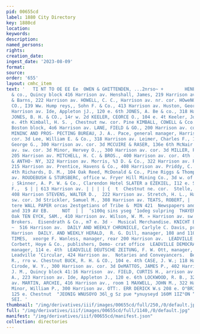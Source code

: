 ```yaml
---
pid: 00655cd
label: 1880 City Directory
key: 1880cd
location: 
keywords: 
description: 
named_persons: 
rights: 
creation_date: 
ingest_date: '2023-08-09'
format: 
source: 
order: '655'
layout: cmhc_item
text: '   TI NT TO OE EE Ee  OWEN & GHITTENDEN, ...2nrso~ +        HENEY, PAUL F.
  & co., Quincy block 416 Harrison av. Henshall, James, 219 Harrison av. Higinbotham
  & Barns, 222 Harrison av. HOWELL, C. C., Harrison av. nr. cor. HOweNG CRAMPTON &
  CO., I39 Ww. Hump reys,, Sohn F. & Co., 413 Harrison av. Huston, George W., 202
  Harrison av. Ide, Appleton jJ., 120 e. 6th JONES, A. Be & co., 318 Harrison av.
  JONES, B. H. & CO., 14r w. 2d KEELER, CEORCE O., 104 e. 4t Keeler, Joseph B., 104
  e. 4th Kimball, H. S. , Chestnut nw. cor. Pine KIMBALL, COWELL & Cco.,; room 14
  Boston block, 4o6 Harrison av. LANE, FIELD & GO., 200 Harrison av. cor. 2d LEADVILLE
  MININC AND PROS- PECTING BUREAU, J. A.. Pace, general manager, Harrison av. ne.
  cor. 3d Lee, William E. & Co., 318 Harrison av. Leimer, Charles F., 112 e. 3d Macartney,
  George G., 300 Harrison av. cor. 3d MCCUIRE & RASER, 136e 6th McNair & Winn, Harrison
  av. sw. cor. 3d Minor, Hervey O.,, 300 Harrison av. cor. 3d MILLER, PIERSON & LEONARD,
  205 Harrison av. MITCHELL, H. C. & BROS., 400 Harrison av. cor. 4th . MORGAN, MAMLOCK
  & ANTHO- NY, 322 Harrison av. Morris, %3 D. & Co., 322 Harrison av. Page, John J.,
  215 Harrison av. Prentice, Havens & Co., 408 Harrison av. Priddy, C. N., 104 e.
  4th Richards, D. M., 104 Oak Reed, McDonald & Co., Pine Riggs & Thompson, 410 Harrison
  av. ROUDEBUSH & STURSBERC, office w. Fryer Hill Mining Co., 3d w. of | city limits
  ; Skinner, A. P. W. & Co., Clarendon Hotel SLATER a EZEKIEL, I12 e. SPENCER; S.
  F.,  $ | | 613 Harrison av. | | | | {  t  Chestnut ne. cor.  Stelle, “Haynes & Rittinhouse,
  408 Harrison STEVENS, WALTER D.,  222 Harrison av. Stretch, H. L., Harrison av.
  sw. cor. 3d Strickler, Samuel M., 308 Harrison av. TEATS, ROBERT, |  122 e. 2d  a
  tere WALL PAPER orcas 2estgetians of Tribe &  MIN 421  Newspapers and Publications.  B17
  and 319 AV EB.     NOT  | |  ‘s100q sins yseg ‘1odeg sulpring  THAYER, H. L.; 104
  Oak TEN EYCK, SAM., 410 Harrison av. Wilson, W. M. » Harrison av. sw. cor. 3d  Money
  Brokers.  Eisendrath & Co., m7 e. 3d -  Musical Merchandise. KNICHT BROS. & WATERBURY,
  ~  516 Harrison av.  DAILY AND WEEKLY CHRONICLE, Carlyle C. Davis, proprs., 221
  Harrison  DAILY. AND WEEKLY HERALD,  R. G. Dill, manager, 108 and 110 e. 3d  DAILY
  TIMES,  xeorge F. Wanless, manager, rear 200 Harrison av.  LEADVILLE oe DIRECTORY,
  Corbett, Hoye & Co., publishers, Demo- crat office  LEADVILLE DEMOCRAT,  M J. Gavisk,
  manager, 114 e. 4th  LEADVILLE DEUTSCHE ZEITUNG, F. W. Ott, manager, 208 e. 3d  The
  Leadville ‘Circular, 424 Harrison av.  Notaries and Conveyancers.  Bell, Charles
  R., rro w. Chestnut BUCK, R. H. & CO., 104 e. 4th CASE, J. W.; 118 Harrison av.
  Cirode, W. Y., 300 Harrison av. cor. 3d DeMATTOS, JAMES P., 402 Harrison av. Downing,
  J. M., Quincy block 41:16 Harrison  av. FIELD, CURTIS H., arrison av. Greene, J.
  A., 223 Harrison av. Ide, Appleton J., 120 e. 6th LOCKWOOD, R. B., 322 Harrison
  av. MARTIN, ARCHIE, 416 Harrison av., room 1 MAXWELL, JOHN M., 322 Harrison av.
  Minor, William P., 300 Harrison av. OTT:. ERR DERICK W.s 208 e. O°BRIEN THOMAS M.,
  125 e. Chestnut  "JEONIG WNUSOYO 36l_g Sz pue *ynuyseyd 160M 1IZ°ON “SESTOT AA ON
  SEI. '
thumbnail: "/img/derivatives/iiif/images/00655cd/full/250,/0/default.jpg"
full: "/img/derivatives/iiif/images/00655cd/full/1140,/0/default.jpg"
manifest: "/img/derivatives/iiif/00655cd/manifest.json"
collection: directories
---
```


